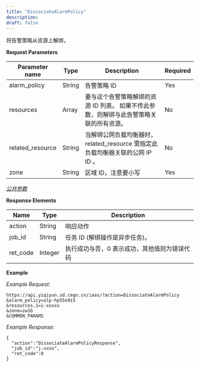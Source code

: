 ```yaml
---
title: "DissociateAlarmPolicy"
description: 
draft: false
---
```


将告警策略从资源上解绑，

**Request Parameters**

| Parameter name | Type | Description | Required |
| --- | --- | --- | --- |
| alarm_policy | String | 告警策略 ID | Yes |
| resources | Array | 要与这个告警策略解绑的资源 ID 列表。 如果不传此参数，则解绑与此告警策略关联的所有资源。 | No |
| related_resource | String | 当解绑公网负载均衡器时，related_resource 需指定此负载均衡器关联的公网 IP ID 。 | No |
| zone | String | 区域 ID，注意要小写 | Yes |

[_公共参数_](../../../parameters/)

**Response Elements**

| Name | Type | Description |
| --- | --- | --- |
| action | String | 响应动作 |
| job_id | String | 任务 ID (解绑操作是异步任务)。 |
| ret_code | Integer | 执行成功与否，0 表示成功，其他值则为错误代码 |

**Example**

_Example Request_:

```
https://api.yiqiyun.sd.cegn.cn/iaas/?action=DissociateAlarmPolicy
&alarm_policy=alp-hp55o9i5
&resources.1=i-xxxxx
&zone=zw1b
&COMMON_PARAMS
```

_Example Response_:

```
{
  "action":"DissociateAlarmPolicyResponse",
  "job_id":"j-xxxx",
  "ret_code":0
}
```

